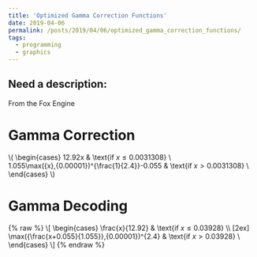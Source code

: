 ```yaml
---
title: 'Optimized Gamma Correction Functions'
date: 2019-04-06
permalink: /posts/2019/04/06/optimized_gamma_correction_functions/
tags:
  - programming
  - graphics
---
```


Need a description:
------
From the Fox Engine

Gamma Correction
======

\\(
\begin{cases}
      12.92x                                         & \text{if $x \le 0.0031308$}   \\\
      1.055\max({x},{0.00001})^{\frac{1}{2.4}}-0.055 & \text{if $x >   0.0031308$}   \\\
\end{cases}
\\)

Gamma Decoding
======

{% raw %} 
\\[
\begin{cases}
      \frac{x}{12.92}                               & \text{if $x \le 0.03928$}   \\\ [2ex]
      \max({\frac{x+0.055}{1.055}},{0.00001})^{2.4} & \text{if $x >   0.03928$}   \\\
\end{cases}
\\]
{% endraw %} 